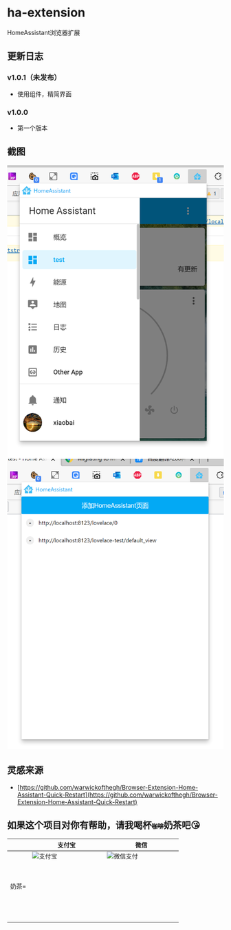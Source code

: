 # ha-extension
HomeAssistant浏览器扩展

## 更新日志

### v1.0.1（未发布）
- 使用组件，精简界面

### v1.0.0
- 第一个版本

## 截图
![screenshots/1.png](screenshots/1.png)
![screenshots/2.png](screenshots/2.png)

## 灵感来源

- [https://github.com/warwickofthegh/Browser-Extension-Home-Assistant-Quick-Restart](https://github.com/warwickofthegh/Browser-Extension-Home-Assistant-Quick-Restart)

## 如果这个项目对你有帮助，请我喝杯<del style="font-size: 14px;">咖啡</del>奶茶吧😘
|  |支付宝|微信|
|---|---|---|
奶茶= | <img src="https://github.com/shaonianzhentan/ha-docs/raw/master/docs/img/alipay.png" align="left" height="160" width="160" alt="支付宝" title="支付宝">  |  <img src="https://github.com/shaonianzhentan/ha-docs/raw/master/docs/img/wechat.png" align="left" height="160" width="160" alt="微信支付" title="微信">
